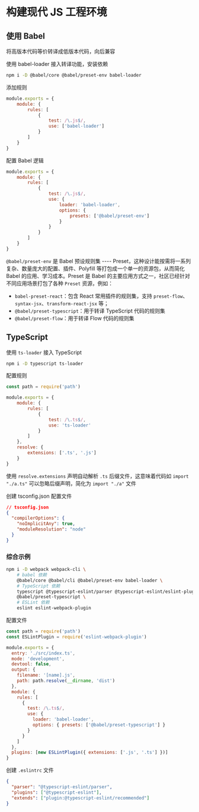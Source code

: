 # 构建现代 JS 工程环境

## 使用 Babel

将高版本代码等价转译成低版本代码，向后兼容

使用 babel-loader 接入转译功能，安装依赖

```bash
npm i -D @babel/core @babel/preset-env babel-loader
```

添加规则

```js
module.exports = {
    module: {
        rules: [
            {
                test: /\.js$/,
                use: ['babel-loader']
            }
        ]
    }
}
```

配置 Babel 逻辑

```js
module.exports = {
    module: {
        rules: [
            {
                test: /\.js$/,
                use: {
                    loader: 'babel-loader',
                    options: {
                        presets: ['@babel/preset-env']
                    }
                }
            }
        ]
    }
}
```

`@babel/preset-env` 是 Babel 预设规则集 ---- Preset，这种设计能按需将一系列复杂、数量庞大的配置、插件、Polyfill 等打包成一个单一的资源包，从而简化 Babel 的应用、学习成本。Preset 是 Babel 的主要应用方式之一，社区已经针对不同应用场景打包了各种 `Preset` 资源，例如：

- `babel-preset-react`：包含 React 常用插件的规则集，支持 `preset-flow`、`syntax-jsx`、`transform-react-jsx` 等；
- `@babel/preset-typescript`：用于转译 TypeScript 代码的规则集
- `@babel/preset-flow`：用于转译 Flow 代码的规则集

## TypeScript

使用 `ts-loader` 接入 TypeScript

```bash
npm i -D typescript ts-loader
```

配置规则

```js
const path = require('path')

module.exports = {
    module: {
        rules: [
            {
                test: /\.ts$/,
                use: 'ts-loader'
            }
        ]
    },
    resolve: {
        extensions: ['.ts', '.js']
    }
}
```

使用 `resolve.extensions` 声明自动解析 `.ts` 后缀文件，这意味着代码如 `import "./a.ts"` 可以忽略后缀声明，简化为 `import "./a"` 文件

创建 tsconfig.json 配置文件

```json
// tsconfig.json
{
  "compilerOptions": {
    "noImplicitAny": true,
    "moduleResolution": "node"
  }
}

```

### 综合示例

```bash
npm i -D webpack webpack-cli \
    # babel 依赖
    @babel/core @babel/cli @babel/preset-env babel-loader \
    # TypeScript 依赖
    typescript @typescript-eslint/parser @typescript-eslint/eslint-plugin \
    @babel/preset-typescript \
    # ESLint 依赖
    eslint eslint-webpack-plugin

```

配置文件

```js
const path = require('path')
const ESLintPlugin = require('eslint-webpack-plugin')

module.exports = {
  entry: './src/index.ts',
  mode: 'development',
  devtool: false,
  output: {
    filename: '[name].js',
    path: path.resolve(__dirname, 'dist')
  },
  module: {
    rules: [
      {
        test: /\.ts$/,
        use: {
          loader: 'babel-loader',
          options: { presets: ['@babel/preset-typescript'] }
        }
      }
    ]
  },
  plugins: [new ESLintPlugin({ extensions: ['.js', '.ts'] })]
}

```

创建 `.eslintrc` 文件

```json
{
  "parser": "@typescript-eslint/parser",
  "plugins": ["@typescript-eslint"],
  "extends": ["plugin:@typescript-eslint/recommended"]
}
```



